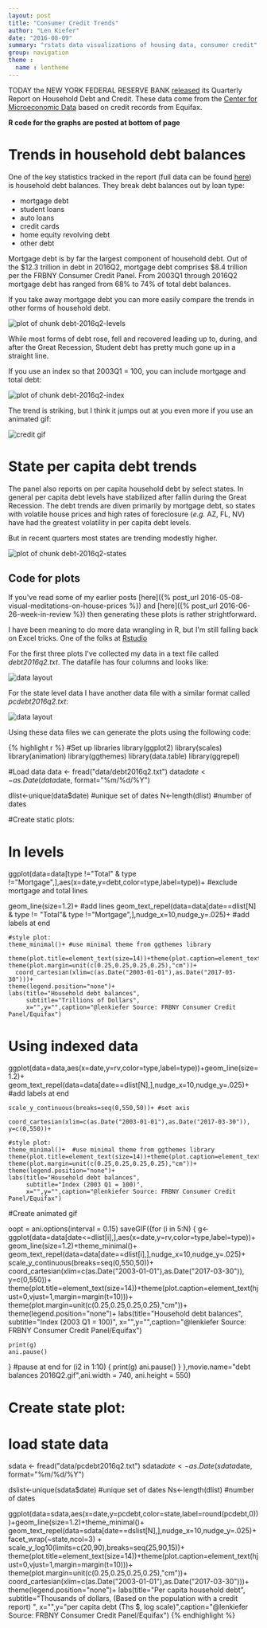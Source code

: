 ```yaml
---
layout: post
title: "Consumer Credit Trends"
author: "Len Kiefer"
date: "2016-08-09"
summary: "rstats data visualizations of housing data, consumer credit"
group: navigation
theme :
  name : lentheme
---
```




TODAY the NEW YORK FEDERAL RESERVE BANK [released](https://www.newyorkfed.org/newsevents/news/research/2016/rp160809) its Quarterly Report on Household Debt and Credit. These data come from the [Center for Microeconomic Data](https://www.newyorkfed.org/microeconomics/ccp.html) based on credit records from Equifax.

**R code for the graphs are posted at bottom of page**

# Trends in household debt balances

One of the key statistics tracked in the report (full data can be found [here](https://www.newyorkfed.org/microeconomics/data.html)) is household debt balances. They break debt balances out by loan type:

* mortgage debt
* student loans
* auto loans
* credit cards
* home equity revolving debt
* other debt

Mortgage debt is by far the largest component of household debt. Out of the $12.3 trillion in debt in  2016Q2, mortgage debt comprises $8.4 trillion per the FRBNY Consumer Credit Panel. From 2003Q1 through 2016Q2 mortgage debt has ranged from 68% to 74% of total debt balances.  

If you take away mortgage debt you can more easily compare the trends in other forms of household debt.

![plot of chunk debt-2016q2-levels](/img/Rfig/debt-2016q2-levels-1.svg)

While most forms of debt rose, fell and recovered leading up to, during, and after the Great Recession, Student debt has pretty much gone up in a straight line.

If you use an index so that 2003Q1 = 100, you can include mortgage and total debt:

![plot of chunk debt-2016q2-index](/img/Rfig/debt-2016q2-index-1.svg)

The trend is striking, but I think it jumps out at you even more if you use an animated gif:

<img src="{{ site.url }}/img/charts_aug_9_2016/debt balances 2016Q2.gif" alt="credit gif"/>

# State per capita debt trends

The panel also reports on per capita household debt by select states.  In general per capita debt levels have stabilized after fallin during the Great Recession.  The debt trends are diven primarily by mortgage debt, so states with volatile house prices and high rates of foreclosure (*e.g.* AZ, FL, NV) have had the greatest volatility in per capita debt levels.

But in recent quarters most states are trending modestly higher.

![plot of chunk debt-2016q2-states](/img/Rfig/debt-2016q2-states-1.svg)



## Code for plots

If you've read some of my earlier posts [here]({% post_url 2016-05-08-visual-meditations-on-house-prices %}) and 
[here]({% post_url 2016-06-26-week-in-review %}) then generating these plots is rather strightforward. 

I have been meaning to do more data wrangling in R, but I'm still falling back on Excel tricks.  One of the folks at [Rstudio](https://www.rstudio.com/)

For the first three plots I've collected my data in a text file called *debt2016q2.txt*. The datafile has four columns and looks like:


<img src="{{ site.url }}/img/charts_aug_9_2016/datalayout.PNG" alt="data layout"/>

For the state level data I have another data file with a similar format called *pcdebt2016q2.txt*:

<img src="{{ site.url }}/img/charts_aug_9_2016/datalayout2.PNG" alt="data layout"/>

Using these data files we can generate the plots using the following code:



{% highlight r %}
#Set up libraries
  library(ggplot2)
  library(scales)
  library(animation)
  library(ggthemes)
  library(data.table)
  library(ggrepel)

#Load data
data <- fread("data/debt2016q2.txt")
data$date<-as.Date(data$date, format="%m/%d/%Y")

dlist<-unique(data$date)  #unique set of dates
N<-length(dlist)  #number of dates


#Create static plots:  

# In levels

ggplot(data=data[type !="Total" & type !="Mortgage",],aes(x=date,y=debt,color=type,label=type))+  #exclude mortgage and total lines
  
  geom_line(size=1.2)+ #add lines
  geom_text_repel(data=data[date==dlist[N] & type != "Total"& type !="Mortgage",],nudge_x=10,nudge_y=.025)+ #add labels at end
  
    #style plot:
    theme_minimal()+ #use minimal theme from ggthemes library
  
    theme(plot.title=element_text(size=14))+theme(plot.caption=element_text(hjust=0,vjust=1,margin=margin(t=10)))+
    theme(plot.margin=unit(c(0.25,0.25,0.25,0.25),"cm"))+
      coord_cartesian(xlim=c(as.Date("2003-01-01"),as.Date("2017-03-30")))+
    theme(legend.position="none")+
    labs(title="Household debt balances",
         subtitle="Trillions of Dollars",
         x="",y="",caption="@lenkiefer Source: FRBNY Consumer Credit Panel/Equifax")

# Using indexed data

ggplot(data=data,aes(x=date,y=rv,color=type,label=type))+geom_line(size=1.2)+
    geom_text_repel(data=data[date==dlist[N],],nudge_x=10,nudge_y=.025)+  #add labels at end
  
    scale_y_continuous(breaks=seq(0,550,50))+ #set axis
  
    coord_cartesian(xlim=c(as.Date("2003-01-01"),as.Date("2017-03-30")), y=c(0,550))+
  
    #style plot:
    theme_minimal()+  #use minimal theme from ggthemes library
    theme(plot.title=element_text(size=14))+theme(plot.caption=element_text(hjust=0,vjust=1,margin=margin(t=10)))+
    theme(plot.margin=unit(c(0.25,0.25,0.25,0.25),"cm"))+
    theme(legend.position="none")+
    labs(title="Household debt balances",
         subtitle="Index (2003 Q1 = 100)",
         x="",y="",caption="@lenkiefer Source: FRBNY Consumer Credit Panel/Equifax")


#Create animated gif

oopt = ani.options(interval = 0.15)
saveGIF({for (i in 5:N) {
  g<-
    ggplot(data=data[date<=dlist[i],],aes(x=date,y=rv,color=type,label=type))+geom_line(size=1.2)+theme_minimal()+
    geom_text_repel(data=data[date==dlist[i],],nudge_x=10,nudge_y=.025)+
    scale_y_continuous(breaks=seq(0,550,50))+
    coord_cartesian(xlim=c(as.Date("2003-01-01"),as.Date("2017-03-30")), y=c(0,550))+
    theme(plot.title=element_text(size=14))+theme(plot.caption=element_text(hjust=0,vjust=1,margin=margin(t=10)))+
    theme(plot.margin=unit(c(0.25,0.25,0.25,0.25),"cm"))+
    theme(legend.position="none")+
    labs(title="Household debt balances",
         subtitle="Index (2003 Q1 = 100)",
         x="",y="",caption="@lenkiefer Source: FRBNY Consumer Credit Panel/Equifax")
  
    print(g)
    ani.pause()
}
  #pause at end
  for (i2 in 1:10) {
    print(g)
    ani.pause()
  }
},movie.name="debt balances 2016Q2.gif",ani.width = 740, ani.height = 550)


# Create state plot: 

# load state data
sdata <- fread("data/pcdebt2016q2.txt")
sdata$date<-as.Date(sdata$date, format="%m/%d/%Y")

dslist<-unique(sdata$date)  #unique set of dates
Ns<-length(dlist)  #number of dates

ggplot(data=sdata,aes(x=date,y=pcdebt,color=state,label=round(pcdebt,0)))+geom_line(size=1.2)+theme_minimal()+
  geom_text_repel(data=sdata[date==dslist[N],],nudge_x=10,nudge_y=.025)+
    facet_wrap(~state,ncol=3)  + 
  scale_y_log10(limits=c(20,90),breaks=seq(25,90,15))+
    theme(plot.title=element_text(size=14))+theme(plot.caption=element_text(hjust=0,vjust=1,margin=margin(t=10)))+
    theme(plot.margin=unit(c(0.25,0.25,0.25,0.25),"cm"))+
      coord_cartesian(xlim=c(as.Date("2003-01-01"),as.Date("2017-03-30")))+
    theme(legend.position="none")+
    labs(title="Per capita household debt",
         subtitle="Thousands of dollars, (Based on the population with a credit report) ",
         x="",y="per capita debt (Ths $, log scale)",caption="@lenkiefer Source: FRBNY Consumer Credit Panel/Equifax")
{% endhighlight %}
